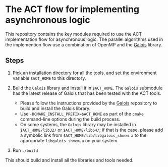 # The ACT flow for implementing asynchronous logic

This repository contains the key modules required to use the ACT implementation flow for asynchronous logic.
The parallel algorithms used in the implemention flow use a combination of OpenMP and the [Galois](https://github.com/IntelligentSoftwareSystems/Galois)
library. 

## Steps

1. Pick an installation directory for all the tools, and set the environment variable `$ACT_HOME` to this directory.

2. Build the `Galois` library and install it in `$ACT_HOME`. The `Galois` submodule has the latest release of Galois that has been tested with the ACT tools.
   * Please follow the instructions provided by the [Galois](https://github.com/IntelligentSoftwareSystems/Galois) repository to build and install the Galois library.
   * Use `-DCMAKE_INSTALL_PREFIX=$ACT_HOME` as part of the `cmake` command-line options during the build process. 
   * On some systems, the `Galois` library may be installed in `$ACT_HOME/lib32/` or `$ACT_HOME/lib64/`; if that is the case, please add a symbolic link
from `$ACT_HOME/lib/libgalois_shmem.a` to the appropriate `libgalois_shmem.a` on your system.

3. Run `./build`

This should build and install all the libraries and tools needed.
